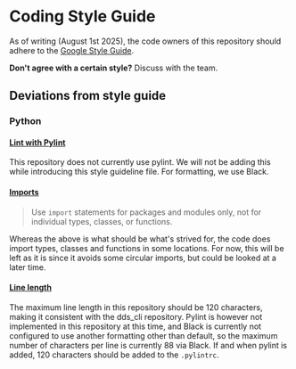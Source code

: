 # Coding Style Guide

As of writing (August 1st 2025), the code owners of this repository should adhere to the [Google Style Guide](https://google.github.io/styleguide/).

**Don't agree with a certain style?** Discuss with the team.

## Deviations from style guide

### Python

#### [Lint with Pylint](https://google.github.io/styleguide/pyguide.html#21-lint)

This repository does not currently use pylint. We will not be adding this while introducing this style guideline file. For formatting, we use Black.

#### [Imports](https://google.github.io/styleguide/pyguide.html#22-imports)

> Use `import` statements for packages and modules only, not for individual types, classes, or functions.

Whereas the above is what should be what's strived for, the code does import types, classes and functions in some locations. For now, this will be left as it is since it avoids some circular imports, but could be looked at a later time.

#### [Line length](https://google.github.io/styleguide/pyguide.html#32-line-length)

The maximum line length in this repository should be 120 characters, making it consistent with the dds_cli repository. Pylint is however not implemented in this repository at this time, and Black is currently not configured to use another formatting other than default, so the maximum number of characters per line is currently 88 via Black. If and when pylint is added, 120 characters should be added to the `.pylintrc`.
